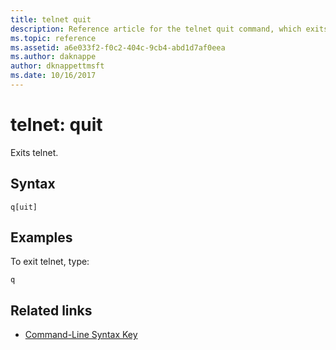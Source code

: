 ```yaml
---
title: telnet quit
description: Reference article for the telnet quit command, which exits telnet.
ms.topic: reference
ms.assetid: a6e033f2-f0c2-404c-9cb4-abd1d7af0eea
ms.author: daknappe
author: dknappettmsft
ms.date: 10/16/2017
---
```


# telnet: quit



Exits telnet.

## Syntax

```
q[uit]
```

## Examples

To exit telnet, type:

```
q
```

## Related links

- [Command-Line Syntax Key](command-line-syntax-key.md)
